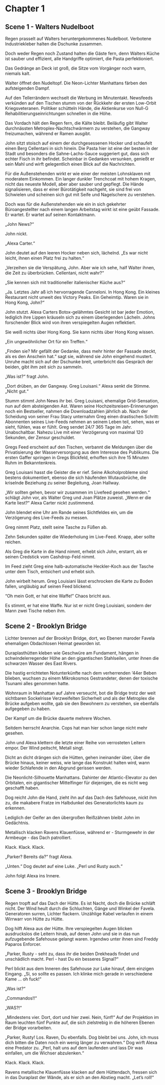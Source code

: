 # Chapter 1
## Scene 1 - Walters Nudelboot
Regen prasselt auf Walters heruntergekommenes Nudelboot.
Verbotene Industriekleber halten die Dschunke zusammen.

Doch weder Regen noch Zustand halten die Gäste fern, denn Walters Küche ist sauber und effizient, alle Handgriffe optimiert, die Pasta perfektioniert.

Das Gedränge an Deck ist groß, die Sitze vom Vorgänger noch warm, niemals kalt.

Walter öffnet den Nudeltopf. Die Neon-Lichter Manhattans färben den aufsteigenden Dampf.

Auf den Tellerrändern wechselt die Werbung im Minutentakt. Newsfeeds verkünden auf den Tischen stumm von der Rückkehr der ersten Low-Orbit Kriegsveteranen. Politiker schütteln Hände, die Aktienkurse von Null-G Rehabilitierungseinrichtungen schnellen in die Höhe.

Das Vordach hält den Regen fern, die Kälte bleibt. Beiläufig gibt Walter durchnässten Metroplex-Nachtschwärmern zu verstehen, die Gangway freizumachen, während er Ramen ausgibt.

John sitzt stoisch auf einem der durchgesessenen Hocker und schaufelt einen Berg Cellentani in sich hinein. Die Pasta hier ist eine der besten in der Stadt und besonders die Sahne-Lachs-Sauce suggeriert gut, dass sich echter Fisch in ihr befindet. Scheinbar in Gedanken versunken, genießt er sein Mahl und wirft gelegentlich einen Blick auf die Nachrichten.

Für die Außenstehenden wirkt er wie einer der meisten Lohnsklaven mit moderatem Einkommen. Ein langer dunkler Trenchcoat mit hohem Kragen, nicht das neueste Modell, aber aber sauber und gepflegt. Die Hände signalisieren, dass er einer Bürotätigkeit nachgeht, sie sind frei von Schwielen und scheinen sich gut mit Seife und Nagelschere zu verstehen.

Doch was für die Außenstehenden wie ein in sich gekehrter Büroangestellter nach einem langen Arbeitstag wirkt ist eine geübt Fassade. Er wartet. Er wartet auf seinen Kontaktmann.

„John News?“

John nickt.

„Alexa Carter.“

John deutet auf den leeren Hocker neben sich, lächelnd. „Es war nicht leicht, ihnen einen Platz frei zu halten.“

„Verzeihen sie die Verspätung, John. Aber wie ich sehe, half Walter ihnen, die Zeit zu überbrücken. Cellentani, nicht wahr?“

„Sie kennen sich mit traditioneller italienischer Küche aus?“

„Ja. Letztes Jahr aß ich hervorragende Canneloni. In Hong Kong. Ein kleines Restaurant nicht unweit des Victory Peaks. Ein Geheimtip. Waren sie in Hong Kong, John?“

John stutzt. Alexa Carters Botox-gelähmtes Gesicht ist bar jeder Emotion, lediglich ihre Lippen kräuseln sich zu einem überlegenden Lächeln. Johns forschender Blick wird von ihren verspiegelten Augen reflektiert.

Sie weiß nichts über Hong Kong. Sie kann nichts über Hong Kong wissen.

„Ein ungewöhnlicher Ort für ein Treffen.“

„Finden sie? Mir gefällt der Gedanke, dass mehr hinter der Fassade steckt, als es den Anschein hat.“ sagt sie, während sie John eingehend mustert.
Unruhe macht sich auf der Dschunke breit, unterbricht das Gespräch der beiden, gibt ihm zeit sich zu sammeln.

„Was ist?“ fragt John.

„Dort drüben, an der Gangway. Greg Louisani.“ Alexa senkt die Stimme. „Nicht gut.“

Stumm stimmt John News ihr bei. Greg Louisani, ehemalige Grid-Sensation, nun auf dem absteigenden Ast. Waren seine Hochzeitsreisen-Erinnerungen noch ein Bestseller, nahmen die Downloadzahlen jährlich ab. Nach der Scheidung von seiner Frau Stacy unternahm Greg einen drastischen Schritt: Abonnenten seines Live-Feeds nehmen an seinem Leben teil, sehen, was er sieht, fühlen, was er fühlt. Greg sendet 24/7 365 Tage im Jahr. Unabschaltbar. Nahezu Live mit einer Verzögerung von maximal 120 Sekunden, der Zensur geschuldet.

Gregs Feed erscheint auf den Tischen, verbannt die Meldungen über die Privatisierung der Wasserversorgung aus dem Interesse des Publikums. Die ersten Gaffer springen in Gregs Blickfeld, erhoffen sich ihre 15 Minuten Ruhm im Bekanntenkreis.

Greg Louisani hasst die Geister die er rief. Seine Alkoholprobleme sind bestens dokumentiert, ebenso die sich häufenden Wutausbrüche, die kriselnde Beziehung zu seiner Begleitung, Joan Hallway.

„Wir sollten gehen, bevor wir zusammen im Livefeed gesehen werden.“ schlägt John vor, als Walter Greg und Joan Plätze zuweist. „Wenn er die Karte liest?“ Alexa Carter nickt zustimmend.

John blendet eine Uhr am Rande seines Sichtfeldes ein, um die Verzögerung des Live-Feeds zu messen.

Greg nimmt Platz, stellt seine Tasche zu Füßen ab.

Zehn Sekunden später die Wiederholung im Live-Feed. Knapp, aber sollte reichen.

Als Greg die Karte in die Hand nimmt, erhebt sich John, erstarrt, als er seinen Credstick vom Cashdrop-Feld nimmt.

Im Feed zieht Greg eine halb-automatische Heckler-Koch aus der Tasche unter dem Tisch, entsichert und erhebt sich.

John wirbelt herum. Greg Louisiani lässt erschrocken die Karte zu Boden fallen, ungläubig auf seinen Feed blickend.

“Oh mein Gott, er hat eine Waffe!” Chaos bricht aus.

Es stimmt, er hat eine Waffe. Nur ist er nicht Greg Louisiani, sondern der Mann zwei Tische neben ihm.

## Scene 2 - Brooklyn Bridge

Lichter brennen auf der Brooklyn Bridge, dort, wo Ebenen maroder Favela ehemaligen Obdachlosen Heimat geworden ist. 

Duraplasthütten kleben wie Geschwüre am Fundament, hängen in schwindelerregender Höhe an den gigantischen Stahlseilen, unter ihnen die schwarzen Wasser des East Rivers.

Die hastig errichteten Notunterkünfte nach dem verherrenden ‘44er Beben blieben, wuchsen zu einem Mikrokosmos Gestrandeter, denen der toxische Tsunami alles genommen hatte.

Wohnraum in Manhattan auf Jahre verseucht, bot die Bridge trotz der weit sichtbaren Sockelrisse Verzweifelten Sicherheit und als der Metroplex die Brücke aufgeben wollte, gab sie den Bewohnern zu verstehen, sie ebenfalls aufgegeben zu haben.

Der Kampf um die Brücke dauerte mehrere Wochen.

Seitdem herrscht Anarchie. Cops hat man hier schon lange nicht mehr gesehen.

John und Alexa klettern die letzte einer Reihe von verrosteten Leitern empor. Der Wind peitscht, Metall singt.

Dicht an dicht drängen sich die Hütten, gehen ineinander über, über die Brücke hinaus, keiner weiss, wie lange das Konstrukt halten wird, wann wieder Schlafende in den Abgrund gerissen werden.

Die Neonlicht-Silhouette Manhattans. Dahinter der Atlantic-Elevator zu den Orbitalen, ein gigantischer Mittelfinger für diejenigen, die es nicht weg geschafft haben.

Dog reicht John die Hand, zieht ihn auf das Dach des Safehouse, nickt ihm zu, die makabere Fratze im Halbdunkel des Generatorlichts kaum zu erkennen.

Lediglich der Geifer an den übergroßen Reißzähnen bleibt John im Gedächtnis.

Metallisch klacken Ravens Klauenfüsse, während er - Sturmgewehr in der Armbeuge - das Dach patrolliert.

Klack. Klack. Klack.

„Parker? Bereits da?“ fragt Alexa.

„Unten.“ Dog deutet auf eine Luke. „Perl und Rusty auch.“

John folgt Alexa ins Innere.

## Scene 3 - Brooklyn Bridge

Regen tropft auf das Dach der Hütte. Es ist Nacht, doch die Brücke schläft nicht. Der Wind heult durch die Schluchten, Gänge und Winkel der Favela. Generatoren surren, Lichter flackern. Unzählige Kabel verlaufen in einem Wirrwarr von Hütte zu Hütte.

Dog hilft Alexa aus der Hütte. Ihre verspiegelten Augen blicken ausdruckslos die Leitern hinab, auf denen John und sie in das nun aufzugebende Safehouse gelangt waren. Irgendwo unter ihnen sind Freddy Paparos Enforcer.

„Parker, Rusty - seht zu, dass ihr die beiden Drekheads findet und unschädlich macht. Perl - hast Du ein besseres Signal?“

Perl blickt aus dem Inneren des Safehouse zur Luke hinauf, dem einzigen Eingang. „Si, so sollte es passen. Ich klinke mich gerade in verschiedene Kame … oh fuck!“

„Was ist?“

„Commandos!!“

„WAS?!“

„Mindestens vier. Dort, dort und hier zwei. Nein, fünf!“ Auf der Projektion im Raum leuchten fünf Punkte auf, die sich zielstrebig in die höheren Ebenen der Bridge vorarbeiten.

„Parker, Rusty! Los. Raven, Du ebenfalls. Dog bleibt bei uns. John, ich muss dich bitten die Daten noch ein wenig länger zu verwahren.“ Dog wirft Alexa eine Predator zu. „Perl, halt uns auf dem laufenden und lass Dir was einfallen, um die Wichser abzulenken.“

Klack. Klack. Klack.

Ravens metallische Klauenfüsse klacken auf dem Hüttendach, fressen sich in das Duraplast der Wände, als er sich an den Abstieg macht. „Let’s roll!“
